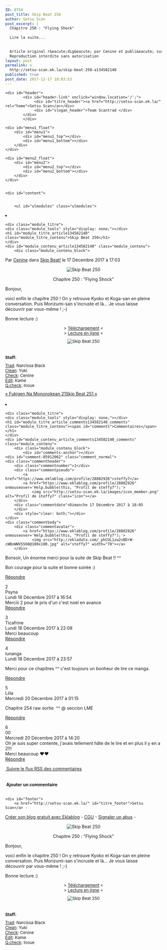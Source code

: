 ```yaml
---
ID: 8754
post_title: Skip Beat 250
author: Setsu Scan
post_excerpt: |
  Chapitre 250 : "Flying Shock"
  
  Lire la suite...
  
  
  Article original r&eacute;dig&eacute; par Cenine et publi&eacute; sur Setsu Scan
  Reproduction interdite sans autorisation
layout: post
permalink: >
  http://setsu-scan.ek.la/skip-beat-250-a134582140
published: true
post_date: 2017-12-17 18:03:53
---
```

<div class="feedwordpress-gaffer-full-text"><div id="top"></div>
<div id="body">

<div id="background">

	<div id="header">
            <div id="header-link" onclick="window.location='/';">
                 <div id="titre_header"><a href="http://setsu-scan.ek.la/" rel="home">Setsu Scan</a></div>
                 <div id="slogan_header">Team Scantrad </div>
            </div>
			</div>
	
	<div id="menu1_float">
		<div id="menu1">
			<div id="menu1_top"></div>
			<div id="menu1_bottom"></div>
		</div>
	</div>
	
	<div id="menu2_float">
		<div id="menu2">
			<div id="menu2_top"></div>
			<div id="menu2_bottom"></div>
		</div>
	</div>


	<div id="content">

        
        <ul id="ulmodules" class="ulmodules">
<li id="module_article134582140">
	
	<div class="module_titre">
	<div class="module_tools" style="display: none;"></div>
	<h1 id="module_titre_article134582140" class="module_titre_contenu">Skip Beat 250</h1>
	</div>
	<div id="module_contenu_article134582140" class="module_contenu">
		<div class="module_contenu_block">
			
<div class="article_info">
Par <a href="https://www.eklablog.com/profile/30159660">Cenine</a> dans <a href="http://setsu-scan.ek.la/skip-beat-c28668748">Skip Beat!</a> le <span class="article_info_date">17 Décembre 2017 à 17:03</span>
</div>
<div class="article_text">
<p style="text-align: center;"><img src="http://ekladata.com/7EjdOJej9ERkanmHGDbAjtqEZP8@500x359.jpg" alt="Skip Beat 250"></p>
<p style="text-align: center;">Chapitre 250 : "Flying Shock"</p>
<p>Bonjour,</p>
<p>voici enfin le chapitre 250 ! On y retrouve Kyoko et Koga-san en pleine conversation. Puis Morizumi-san s'incruste et là... Je vous laisse découvrir par vous-même ! ;-)</p>
<p>Bonne lecture :)</p>
<p style="box-sizing: content-box; margin: 0px 0px 10px; font-size: 13.3333px; text-align: center;"><span style="box-sizing: content-box; font-size: 13.3333px;">&gt; <a href="http://www.mediafire.com/file/bxqbvqz70hutt8q/%5BSetsuScan%5D_Skip_Beat_Ch250.zip" target="_blank">Téléchargement</a></span><span style="box-sizing: content-box; font-size: 13.3333px;"> &lt;</span><br style="box-sizing: content-box; font-size: 13.3333px;"><span style="box-sizing: content-box; font-size: 13.3333px;">&gt; <a href="https://s.joomeo.com/5a3690e1778d9" target="_blank">Lecture en ligne</a></span><span style="box-sizing: content-box; font-size: 13.3333px;"> &lt;</span><em style="box-sizing: content-box;"></em></p>
<p style="box-sizing: content-box; margin: 0px 0px 10px; font-size: 13.3333px; text-align: center;"><img src="http://ekladata.com/jZ1u1CfHJvXmLjs0gtiuHaIXfMk@250x139.jpg" alt="Skip Beat 250"></p>
<p style="box-sizing: content-box; margin: 0px 0px 10px; font-size: 13.3333px; text-align: center;"> </p>
<p style="box-sizing: content-box; margin: 0px 0px 10px; font-size: 13.3333px; text-align: justify;"><strong style="box-sizing: content-box; text-align: left; font-size: 13.3333px;">Staff:               </strong></p>
<p style="box-sizing: content-box; margin: 0px 0px 10px; font-size: 13.3333px;"><strong style="box-sizing: content-box; text-align: left; font-size: 13.3333px;"><span style="box-sizing: content-box; font-size: 13.3333px; font-weight: normal;"><span style="box-sizing: content-box; text-decoration-line: underline;">Trad</span>: Narcissa Black<br style="box-sizing: content-box;"></span></strong><strong style="box-sizing: content-box; text-align: left; font-size: 13.3333px;"><span style="box-sizing: content-box; font-size: 13.3333px; font-weight: normal;"><span style="box-sizing: content-box; text-decoration-line: underline;">Clean</span>: Yuki<br style="box-sizing: content-box;"></span></strong><strong style="box-sizing: content-box; text-align: left; font-size: 13.3333px;"><span style="box-sizing: content-box; font-size: 13.3333px; font-weight: normal;"><span style="box-sizing: content-box; text-decoration-line: underline;">Check</span>: Cenine<br style="box-sizing: content-box;"></span></strong><strong style="box-sizing: content-box; text-align: left; font-size: 13.3333px;"><span style="box-sizing: content-box; font-size: 13.3333px; font-weight: normal;"><span style="box-sizing: content-box; text-decoration-line: underline;">Édit</span>: Kame</span></strong><span style="box-sizing: content-box; font-size: 13.3333px; text-align: center;"><br style="box-sizing: content-box;"><span style="box-sizing: content-box; text-decoration-line: underline;">Q.check</span>: Inoue</span></p>
</div>
<div class="article_nextprev">
<span class="article_prev"><a href="http://setsu-scan.ek.la/fukigen-na-mononokean-21-a134227580">« Fukigen Na Mononokean 21</a></span><span class="article_next"><a href="http://setsu-scan.ek.la/skip-beat-251-a134583040">Skip Beat 251 »</a></span>
</div>
<br>
</div>
</div>
	<div class="module_bottom"></div>
</li>
<li id="module_article_comments134582140_comments">
	
	<div class="module_titre">
	<div class="module_tools" style="display: none;"></div>
	<h1 id="module_titre_article_comments134582140_comments" class="module_titre_contenu"><span id="comments">Commentaires</span></h1>
	</div>
	<div id="module_contenu_article_comments134582140_comments" class="module_contenu">
		<div class="module_contenu_block">
			<div id="comments-anchor"></div>
	<div id="comment-85912062" class="comment_normal">
	<div class="commentheader">
		<div class="commentnumber">1</div>
		<div class="commentpseudo">
			<a href="https://www.eklablog.com/profile/28882926">steffy7</a>
			<a href="https://www.eklablog.com/profile/28882926" onmouseover='Help.bubble(this, "Profil de steffy7");'>
				<img src="http://setsu-scan.ek.la/images/icon_member.png" alt="Profil de steffy7" class="icon"></a>
		</div>
		<div class="commentdate">Dimanche 17 Décembre 2017 à 18:05
		</div>
		<div style="clear: both;"></div>
	</div>
	<div class="commentbody">
		<div class="commentavatar">
			<a href="https://www.eklablog.com/profile/28882926" onmouseover='Help.bubble(this, "Profil de steffy7");'>
				<img src="http://ekladata.com/_phCUL1zw2vBDrW-cWBoWWVS560@100x100.jpg" alt="steffy7" width="70"></a>
		</div>
<p>Bonsoir, Un énorme merci pour la suite de Skip Beat !! ^^</p>
<p>Bon courage pour la suite et bonne soirée :)</p>
<div class="comment-reply"><a href="http://setsu-scan.ek.la/skip-beat-250-a134582140?reply_comm=85912062#reply-form-85912062">Répondre</a></div>
					<ul class="block-reply"></ul>
<div style="clear: both;"></div>
	</div>
	</div>
	<div id="comment-85925872" class="comment_normal">
	<div class="commentheader">
		<div class="commentnumber">2</div>
		<div class="commentpseudo">Psyna
		</div>
		<div class="commentdate">Lundi 18 Décembre 2017 à 16:54
		</div>
		<div style="clear: both;"></div>
	</div>
	<div class="commentbody">Merciii 2 pour le pris d'un c'est noel en avance<div class="comment-reply"><a href="http://setsu-scan.ek.la/skip-beat-250-a134582140?reply_comm=85925872#reply-form-85925872">Répondre</a></div>
					<ul class="block-reply"></ul>
<div style="clear: both;"></div>
	</div>
	</div>
	<div id="comment-85930512" class="comment_normal">
	<div class="commentheader">
		<div class="commentnumber">3</div>
		<div class="commentpseudo">Ticafrine
		</div>
		<div class="commentdate">Lundi 18 Décembre 2017 à 22:08
		</div>
		<div style="clear: both;"></div>
	</div>
	<div class="commentbody">Merci beaucoup<div class="comment-reply"><a href="http://setsu-scan.ek.la/skip-beat-250-a134582140?reply_comm=85930512#reply-form-85930512">Répondre</a></div>
					<ul class="block-reply"></ul>
<div style="clear: both;"></div>
	</div>
	</div>
	<div id="comment-85931142" class="comment_normal">
	<div class="commentheader">
		<div class="commentnumber">4</div>
		<div class="commentpseudo">lunanga
		</div>
		<div class="commentdate">Lundi 18 Décembre 2017 à 23:57
		</div>
		<div style="clear: both;"></div>
	</div>
	<div class="commentbody">
<p>Merci pour ce chapitres ^^ c'est toujours un bonheur de lire ce manga.</p>
<div class="comment-reply"><a href="http://setsu-scan.ek.la/skip-beat-250-a134582140?reply_comm=85931142#reply-form-85931142">Répondre</a></div>
					<ul class="block-reply"></ul>
<div style="clear: both;"></div>
	</div>
	</div>
	<div id="comment-85944340" class="comment_normal">
	<div class="commentheader">
		<div class="commentnumber">5</div>
		<div class="commentpseudo">Liila
		</div>
		<div class="commentdate">Mercredi 20 Décembre 2017 à 01:15
		</div>
		<div style="clear: both;"></div>
	</div>
	<div class="commentbody">
<p>Chapitre 254 raw sortie  ^^ @ seccion LME </p>
<div class="comment-reply"><a href="http://setsu-scan.ek.la/skip-beat-250-a134582140?reply_comm=85944340#reply-form-85944340">Répondre</a></div>
					<ul class="block-reply"></ul>
<div style="clear: both;"></div>
	</div>
	</div>
	<div id="comment-85951040" class="comment_normal">
	<div class="commentheader">
		<div class="commentnumber">6</div>
		<div class="commentpseudo">00
		</div>
		<div class="commentdate">Mercredi 20 Décembre 2017 à 14:20
		</div>
		<div style="clear: both;"></div>
	</div>
	<div class="commentbody">Oh je suis super contente, j'avais tellement hâte de le lire et en plus il y en a 2!!!<br>Merci beaucoup ❤❤<div class="comment-reply"><a href="http://setsu-scan.ek.la/skip-beat-250-a134582140?reply_comm=85951040#reply-form-85951040">Répondre</a></div>
					<ul class="block-reply"></ul>
<div style="clear: both;"></div>
	</div>
	</div>
<a href="http://setsu-scan.ek.la/rss/28668748-134582140-skip-beat-250/comments/" rel="nofollow"><img src="http://setsu-scan.ek.la/images/icon_rss.png" alt="" class="icon"> Suivre le flux RSS des commentaires</a><br><br><br><strong><img src="http://setsu-scan.ek.la/images/icon_comment_add.png" alt="" class="icon"> Ajouter un commentaire</strong>
		<br><br>
		</div>
</div>
	<div class="module_bottom"></div>
</li>
</ul>
</div>


	<div id="footer">
		<a href="http://setsu-scan.ek.la/" id="titre_footer">Setsu Scan</a> -
<a href="https://www.eklablog.com/">Créer son blog gratuit avec Eklablog</a> -
<a href="http://www.eklablog.com/conditions-generales-d-utilisation-p9652" rel="nofollow">CGU</a> -
<a href="https://www.eklablog.com/support" rel="nofollow">Signaler un abus</a> -
	</div>


</div>

</div>
<div id="menubarabsolute">

<div id="menubar_show" style="display: none;" onclick="MenuBar.show();">
</div>

<div id="menubar" style="display: none;">

<table cellpadding="0" cellspacing="0"><tr>
<td id="menubar_hide" onclick="MenuBar.hide();">
	</td>

	<td id="menubar_logo">
		<a href="http://www.eklablog.com/" title="Créer un blog gratuit avec EklaBlog"><img src="http://setsu-scan.ek.la/images/menubar/logo.png"></a>
	</td>

	
	<td id="menubar_signin">
		
	</td>

	

	

	
</tr></table>
<div id="menubar_info">
	 
</div>

</div>

</div><p style="text-align: center;"><img src="http://ekladata.com/7EjdOJej9ERkanmHGDbAjtqEZP8@500x359.jpg" alt="Skip Beat 250"></p>
<p style="text-align: center;">Chapitre 250 : "Flying Shock"</p>
<p>Bonjour,</p>
<p>voici enfin le chapitre 250 ! On y retrouve Kyoko et Koga-san en pleine conversation. Puis Morizumi-san s'incruste et là... Je vous laisse découvrir par vous-même ! ;-)</p>
<p>Bonne lecture :)</p>
<p style="box-sizing: content-box; margin: 0px 0px 10px; font-size: 13.3333px; text-align: center;"><span style="box-sizing: content-box; font-size: 13.3333px;">&gt; <a href="http://www.mediafire.com/file/bxqbvqz70hutt8q/%5BSetsuScan%5D_Skip_Beat_Ch250.zip" target="_blank">Téléchargement</a></span><span style="box-sizing: content-box; font-size: 13.3333px;"> &lt;</span><br style="box-sizing: content-box; font-size: 13.3333px;"><span style="box-sizing: content-box; font-size: 13.3333px;">&gt; <a href="https://s.joomeo.com/5a3690e1778d9" target="_blank">Lecture en ligne</a></span><span style="box-sizing: content-box; font-size: 13.3333px;"> &lt;</span><em style="box-sizing: content-box;"></em></p>
<p style="box-sizing: content-box; margin: 0px 0px 10px; font-size: 13.3333px; text-align: center;"><img src="http://ekladata.com/jZ1u1CfHJvXmLjs0gtiuHaIXfMk@250x139.jpg" alt="Skip Beat 250"></p>
<p style="box-sizing: content-box; margin: 0px 0px 10px; font-size: 13.3333px; text-align: center;"> </p>
<p style="box-sizing: content-box; margin: 0px 0px 10px; font-size: 13.3333px; text-align: justify;"><strong style="box-sizing: content-box; text-align: left; font-size: 13.3333px;">Staff:               </strong></p>
<p style="box-sizing: content-box; margin: 0px 0px 10px; font-size: 13.3333px;"><strong style="box-sizing: content-box; text-align: left; font-size: 13.3333px;"><span style="box-sizing: content-box; font-size: 13.3333px; font-weight: normal;"><span style="box-sizing: content-box; text-decoration-line: underline;">Trad</span>: Narcissa Black<br style="box-sizing: content-box;"></span></strong><strong style="box-sizing: content-box; text-align: left; font-size: 13.3333px;"><span style="box-sizing: content-box; font-size: 13.3333px; font-weight: normal;"><span style="box-sizing: content-box; text-decoration-line: underline;">Clean</span>: Yuki<br style="box-sizing: content-box;"></span></strong><strong style="box-sizing: content-box; text-align: left; font-size: 13.3333px;"><span style="box-sizing: content-box; font-size: 13.3333px; font-weight: normal;"><span style="box-sizing: content-box; text-decoration-line: underline;">Check</span>: Cenine<br style="box-sizing: content-box;"></span></strong><strong style="box-sizing: content-box; text-align: left; font-size: 13.3333px;"><span style="box-sizing: content-box; font-size: 13.3333px; font-weight: normal;"><span style="box-sizing: content-box; text-decoration-line: underline;">Édit</span>: Kame</span></strong><span style="box-sizing: content-box; font-size: 13.3333px; text-align: center;"><br style="box-sizing: content-box;"><span style="box-sizing: content-box; text-decoration-line: underline;">Q.check</span>: Inoue</span></p></div>
